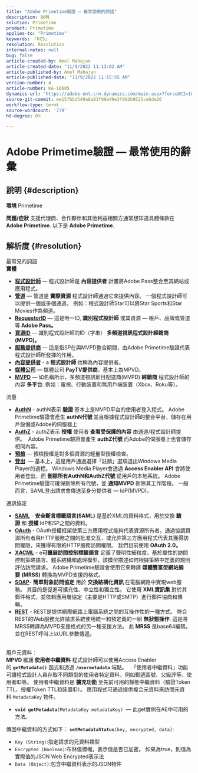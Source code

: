 ```yaml
---
title: "Adobe Primetime驗證 — 最常使用的詞語"
description: 說明
solution: Primetime
product: Primetime
applies-to: "Primetime"
keywords: 「KCS」
resolution: Resolution
internal-notes: null
bug: false
article-created-by: Amol Mahajan
article-created-date: "11/9/2022 11:13:02 AM"
article-published-by: Amol Mahajan
article-published-date: "11/9/2022 11:15:55 AM"
version-number: 4
article-number: KA-16605
dynamics-url: "https://adobe-ent.crm.dynamics.com/main.aspx?forceUCI=1&pagetype=entityrecord&etn=knowledgearticle&id=4f62ba74-1f60-ed11-9561-6045bd006268"
source-git-commit: ee15f6bd549a8a83f99a49e3f992b9525ce6de26
workflow-type: tm+mt
source-wordcount: '779'
ht-degree: 0%

---
```


# Adobe Primetime驗證 — 最常使用的辭彙

## 說明 {#description}

<b>環境</b>
Primetime


<b>問題/症狀</b>
支援代理商、合作夥伴和其他利益相關方通常想知道具體條款在 <b>Adobe Primetime</b>. 以下是 <b>Adobe Primetime</b>.


## 解析度 {#resolution}

最常見的詞語<br>
<b>實體</b>

- <u><b>程式設計師</b></u>  — 程式設計師是 <b>內容提供者</b> 計畫將Adobe Pass整合至其網站或應用程式。
- <u><b>管道</b></u>  — 管道是 <b>實際資源</b> 程式設計師通過它來提供內容。 一個程式設計師可以提供一個或多個通道。 例如：程式設計師Star可以將Star Sports和Star Movies作為頻道。
- <u><b>RequestorID</b></u>  — 這是唯一ID, <b>識別程式設計師</b> 或其資源 — 帳戶、品牌或管道等<b> Adobe Pass。 </b>
- <u><b>資源ID</b></u>  — 識別程式設計師的ID（字串）<b> 多頻道視訊程式設計經銷商(MVPD)。 </b>
- <u><b>服務提供商</b></u>  — 這是指SP在與MVPD整合期間，由Adobe Primetime驗證代表程式設計師所發揮的作用。
- <u><b>內容提供者</b></u> - a <b>程式設計師 </b>也稱為內容提供者。
- <u><b>媒體公司</b></u>  — 媒體公司 <b>PayTV提供商</b>，基本上為MPVD。
- <u><b>MVPD</b></u>  — 如名稱所示，多頻道視訊節目配送商(MVPD) <b>經銷商</b> 程式設計師的內容 <b>多平台</b>. 例如：電視、行動裝置和無用戶端裝置（Xbox、Roku等）。

流量
- <u><b>AuthN</b></u> - authN表示 <b>驗證</b> 基本上是MVPD平台的使用者登入程式。 Adobe Primetime驗證會產生 <b>authN代號 </b>並且根據程式設計師的整合平台，儲存在用戶設備或Adobe的伺服器上
- <u><b>AuthZ</b></u> - authZ表示 <b>授權</b> 使用者 <b>查看受保護的內容</b> 由通道/程式設計師提供。  Adobe Primetime驗證會產生 <b>authZ代號</b> 而Adobe的伺服器上也會儲存相同內容。
- <u><b>預檢</b></u>  — 預檢授權是對多個資源的輕量型授權檢查。
- <u><b>登出</b></u>  — 基本上，這是用戶通過選擇「註銷」選項退出Windows Media Player的過程。 Windows Media Player會透過 <b>Access Enabler API</b> 會將使用者登出，而 <b>刪除所有AuthN和AuthZ代號</b> 從用戶的本地系統。 Adobe Primetime驗證可確保刪除所有代號，並 <b>通知MVPD</b> 刪除其工作階段。 一般而言，SAML登出請求會傳送至身分提供者 — IdP(MVPD)。



通訊協定
- <b><u>SAML</u></b> - <b>安全斷言標籤語言(SAML)</b> 是基於XML的資料格式，用於交換 <b>驗證</b> 和 <b>授權</b> IdP和SP之間的資料。
- <u><b>OAuth</b></u> - OAuth授權框架使第三方應用程式能夠代表資源所有者，通過協調資源所有者與HTTP服務之間的批准交互，或允許第三方應用程式代表其獲得訪問權限，來獲得有限的HTTP服務訪問權限。 我們目前使用 <b>OAuth 2.0。</b>
- <b><u>XACML</u></b> - e<b>可擴展訪問控制標籤語言</b> 定義了聲明性細粒度、基於屬性的訪問控制策略語言、體系結構和處理模型，該模型描述如何根據策略中定義的規則評估訪問請求。 Adobe Primetime驗證會使用它來轉譯 <b>媒體豐富型網站摘要</b> <b>(MRSS)</b> 轉換為MVPD支援的格式。
- <b><u>SOAP</u></b>- <b>簡單對象訪問協定</b> 用於 <b>交換結構化資訊 </b>在電腦網路中實現web服務。 其目的是促進可擴充性、中立性和獨立性。 它使用 <b>XML資訊集</b> 對於其郵件格式，並依賴應用層協定（主要是HTTP或SMTP）進行郵件協商和傳輸。
- <u><b>REST</b></u> - REST是提供網際網路上電腦系統之間的互操作性的一種方式。 符合REST的Web服務允許請求系統使用統一和預定義的一組 <b>無狀態操作</b>. 這是將MRSS轉譯為MVPD支援格式的另一種支援方法。 此 <b>MRSS</b> 是base64編碼，並在REST呼叫上以URL參數傳遞。

<br>用戶元資料：<br>
<b>MPVD </b>維護<b> 使用者中繼資料</b> 程式設計師可以使用Access Enabler的 <b>`getMetadata()`</b> 函式和透過 <b>`/usermetadata`</b> 端點。
 
「使用者中繼資料」功能可讓程式設計人員存取不同類型的使用者特定資料，例如郵遞區號、父級評等、使用者ID等。 使用者中繼資料是 <b>擴充功能</b> 至先前可用的靜態中繼資料（驗證Token TTL、授權Token TTL和裝置ID）。 應用程式可通過提供複合元資料來訪問元資料 `MetadataKey` 物件。

- <b>`void getMetadata`</b>`(MetadataKey metadataKey)`  — 此get實例在AE中可用的方法。


傳回中繼資料的方式如下： <b>`setMetadataStatus`</b>`(key, encrypted, data)`:

- `Key (String)`:指定請求的元資料類型
- `Encrypted (Boolean)`:布林值標幟，表示值是否已加密。 如果為true，則值為實際值的JSON Web Encrypted表示法
- `Data (Object)`:包含中繼資料表示的JSON物件




